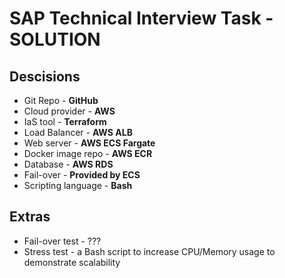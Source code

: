# SAP Technical Interview Task - SOLUTION

## Descisions
- Git Repo - **GitHub**
- Cloud provider - **AWS**
- IaS tool - **Terraform**
- Load Balancer - **AWS ALB**
- Web server - **AWS ECS Fargate**
- Docker image repo - **AWS ECR**
- Database - **AWS RDS**
- Fail-over - **Provided by ECS**
- Scripting language - **Bash**

## Extras
- Fail-over test - ???
- Stress test - a Bash script to increase CPU/Memory usage to demonstrate scalability